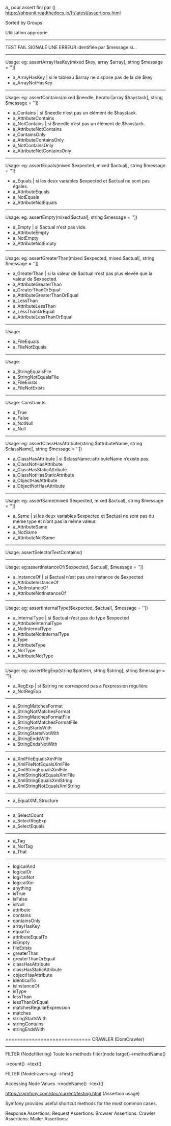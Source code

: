 a\_ pour assert
fini par ()
https://phpunit.readthedocs.io/fr/latest/assertions.html

Sorted by Groups

Utilisation approprie

---

TEST FAIL
SIGNALE UNE ERREUR identifiée par $message si...

---

Usage:
eg: assertArrayHasKey(mixed $key, array $array[, string $message = ''])

- a_ArrayHasKey | si le tableau $array ne dispose pas de la clé $key
- a_ArrayNotHasKey

---

Usage:
eg: assertContains(mixed $needle, Iterator|array $haystack[, string $message = ''])

- a_Contains | si $needle n’est pas un élément de $haystack.
- a_AttributeContains
- a_NotContains | si $needle n’est pas un élément de $haystack.
- a_AttributeNotContains
- a_ContainsOnly
- a_AttributeContainsOnly
- a_NotContainsOnly
- a_AttributeNotContainsOnly

---

Usage:
eg: assertEquals(mixed $expected, mixed $actual[, string $message = ''])

- a_Equals | si les deux variables $expected et $actual ne sont pas égales.
- a_AttributeEquals
- a_NotEquals
- a_AttributeNotEquals

---

Usage:
eg: assertEmpty(mixed $actual[, string $message = ''])

- a_Empty | si $actual n’est pas vide.
- a_AttributeEmpty
- a_NotEmpty
- a_AttributeNotEmpty

---

Usage:
eg: assertGreaterThan(mixed $expected, mixed $actual[, string $message = ''])

- a_GreaterThan | si la valeur de $actual n’est pas plus élevée que la valeur de $expected.
- a_AttributeGreaterThan
- a_GreaterThanOrEqual
- a_AttributeGreaterThanOrEqual
- a_LessThan
- a_AttributeLessThan
- a_LessThanOrEqual
- a_AttributeLessThanOrEqual

---

Usage:

- a_FileEquals
- a_FileNotEquals

---

Usage:

- a_StringEqualsFile
- a_StringNotEqualsFile
- a_FileExists
- a_FileNotExists

---

Usage:
Constraints

- a_True
- a_False
- a_NotNull
- a_Null

---

Usage:
eg: assertClassHasAttribute(string $attributeName, string $className[, string $message = ''])

- a_ClassHasAttribute | si $className::attributeName n’existe pas.
- a_ClassNotHasAttribute
- a_ClassHasStaticAttribute
- a_ClassNotHasStaticAttribute
- a_ObjectHasAttribute
- a_ObjectNotHasAttribute

---

Usage:
eg: assertSame(mixed $expected, mixed $actual[, string $message = ''])

- a_Same | si les deux variables $expected et $actual ne sont pas du même type et n’ont pas la même valeur.
- a_AttributeSame
- a_NotSame
- a_AttributeNotSame

---

Usage:
assertSelectorTextContains()

---

Usage:
eg:assertInstanceOf($expected, $actual[, $message = ''])

- a_InstanceOf | si $actual n’est pas une instance de $expected
- a_AttributeInstanceOf
- a_NotInstanceOf
- a_AttributeNotInstanceOf

---

Usage:
eg: assertInternalType($expected, $actual[, $message = ''])

- a_InternalType | si $actual n’est pas du type $expected
- a_AttributeInternalType
- a_NotInternalType
- a_AttributeNotInternalType
- a_Type
- a_AttributeType
- a_NotType
- a_AttributeNotType

---

Usage:
eg: assertRegExp(string $pattern, string $string[, string $message = ''])

- a_RegExp | si $string ne correspond pas a l’expression régulière
- a_NotRegExp

---

- a_StringMatchesFormat
- a_StringNotMatchesFormat
- a_StringMatchesFormatFile
- a_StringNotMatchesFormatFile
- a_StringStartsWith
- a_StringStartsNotWith
- a_StringEndsWith
- a_StringEndsNotWith

---

- a_XmlFileEqualsXmlFile
- a_XmlFileNotEqualsXmlFile
- a_XmlStringEqualsXmlFile
- a_XmlStringNotEqualsXmlFile
- a_XmlStringEqualsXmlString
- a_XmlStringNotEqualsXmlString

---

- a_EqualXMLStructure

---

- a_SelectCount
- a_SelectRegExp
- a_SelectEquals

---

- a_Tag
- a_NotTag
- a_That

---

- logicalAnd
- logicalOr
- logicalNot
- logicalXor
- anything
- isTrue
- isFalse
- isNull
- attribute
- contains
- containsOnly
- arrayHasKey
- equalTo
- attributeEqualTo
- isEmpty
- fileExists
- greaterThan
- greaterThanOrEqual
- classHasAttribute
- classHasStaticAttribute
- objectHasAttribute
- identicalTo
- isInstanceOf
- isType
- lessThan
- lessThanOrEqual
- matchesRegularExpression
- matches
- stringStartsWith
- stringContains
- stringEndsWith

=============================
CRAWLER (DomCrawler)

---

FILTER (Nodefiltering)
Toute les methods filter(node target)->methodName()

->count()
->text()

FILTER (Nodetraversing)
->first()

Accessing Node Values
->nodeName()
->text()



https://symfony.com/doc/current/testing.html (Assertion usage)


Symfony provides useful shortcut methods for the most common cases.

Response Assertions:
Request Assertions:
Browser Assertions:
Crawler Assertions:
Mailer Assertions: